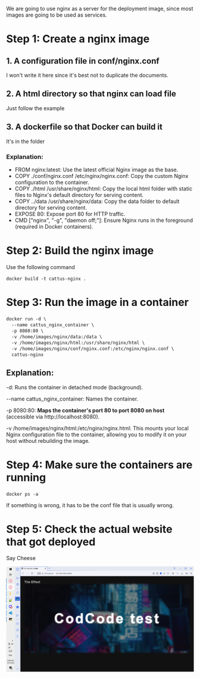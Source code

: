 We are going to use nginx as a server for the deployment image, since most images are going to be used as services.

# Step 1: Create a nginx image
## 1. A configuration file in conf/nginx.conf
I won't write it here since it's best not to duplicate the documents.
## 2. A html directory so that nginx can load file
Just follow the example
## 3. A dockerfile so that Docker can build it
It's in the folder
### Explanation:
- FROM nginx:latest: Use the latest official Nginx image as the base.
- COPY ./conf/nginx.conf /etc/nginx/nginx.conf: Copy the custom Nginx configuration to the container.
- COPY ./html /usr/share/nginx/html: Copy the local html folder with static files to Nginx's default directory for serving content.
- COPY ../data /usr/share/nginx/data: Copy the data folder to default directory for serving content.
- EXPOSE 80: Expose port 80 for HTTP traffic.
- CMD ["nginx", "-g", "daemon off;"]: Ensure Nginx runs in the foreground (required in Docker containers).
# Step 2: Build the nginx image
Use the following command
```
docker build -t cattus-nginx .
```

# Step 3: Run the image in a container

```
docker run -d \
  --name cattus_nginx_container \
  -p 8080:80 \
  -v /home/images/nginx/data:/data \
  -v /home/images/nginx/html:/usr/share/nginx/html \
  -v /home/images/nginx/conf/nginx.conf:/etc/nginx/nginx.conf \
  cattus-nginx
```
## Explanation:
-d: Runs the container in detached mode (background).

--name cattus_nginx_container: Names the container.

-p 8080:80: **Maps the container's port 80 to port 8080 on host** (accessible via http://localhost:8080).

-v /home/images/nginx/html:/etc/nginx/nginx.html: This mounts your local Nginx configuration file to the container, allowing you to modify it on your host without rebuilding the image.
# Step 4: Make sure the containers are running
```
docker ps -a
```

If something is wrong, it has to be the conf file that is usually wrong.

# Step 5: Check the actual website that got deployed

Say Cheese

![alt text](image.png)

